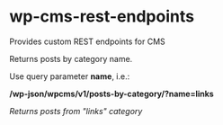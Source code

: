 # wp-cms-rest-endpoints

Provides custom REST endpoints for CMS

Returns posts by category name.

Use query parameter **name**, i.e.:

**/wp-json/wpcms/v1/posts-by-category/?name=links**

*Returns posts from "links" category*

